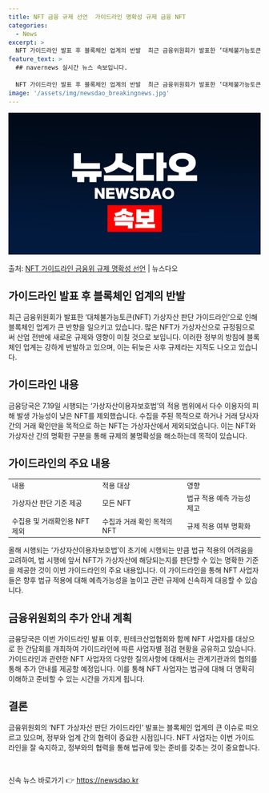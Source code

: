 ```yaml
---
title: NFT 금융 규제 선언  가이드라인 명확성 규제 금융 NFT
categories:
  - News
excerpt: >
  NFT 가이드라인 발표 후 블록체인 업계의 반발  최근 금융위원회가 발표한 ‘대체불가능토큰(NFT) 가상자산…
feature_text: >
  ## navernews 실시간 뉴스 속보입니다.

  NFT 가이드라인 발표 후 블록체인 업계의 반발  최근 금융위원회가 발표한 ‘대체불가능토큰(NFT) 가상자산…
image: '/assets/img/newsdao_breakingnews.jpg'
---
```


![뉴스다오 속보](/assets/img/newsdao_breakingnews.jpg)

<p>출처: <a href="https://newsdao.kr/4720" rel="dofollow">NFT 가이드라인 금융위 규제 명확성 선언</a> | 뉴스다오</p>

<h2>가이드라인 발표 후 블록체인 업계의 반발</h2>

<p data-ke-size="size16">최근 금융위원회가 발표한 ‘대체불가능토큰(NFT) 가상자산 판단 가이드라인’으로 인해 블록체인 업계가 큰 반향을 일으키고 있습니다. 많은 NFT가 가상자산으로 규정됨으로써 산업 전반에 새로운 규제와 영향이 미칠 것으로 보입니다. 이러한 정부의 방침에 블록체인 업계는 강하게 반발하고 있으며, 이는 뒤늦은 사후 규제라는 지적도 나오고 있습니다.</p>

<h2>가이드라인 내용</h2>
<p data-ke-size="size16">금융당국은 7.19일 시행되는 ‘가상자산이용자보호법’의 적용 범위에서 다수 이용자의 피해 발생 가능성이 낮은 NFT를 제외했습니다. 수집을 주된 목적으로 하거나 거래 당사자 간의 거래 확인만을 목적으로 하는 NFT는 가상자산에서 제외되었습니다. 이는 NFT와 가상자산 간의 명확한 구분을 통해 규제의 불명확성을 해소하는데 목적이 있습니다.</p>

<h2>가이드라인의 주요 내용</h2>
<table>
	<tr>
		<td>내용</td>
		<td>적용 대상</td>
		<td>영향</td>
	</tr>
	<tr>
		<td>가상자산 판단 기준 제공</td>
		<td>모든 NFT</td>
		<td>법규 적용 예측 가능성 제고</td>
	</tr>
	<tr>
		<td>수집용 및 거래확인용 NFT 제외</td>
		<td>수집과 거래 확인 목적의 NFT</td>
		<td>규제 적용 여부 명확화</td>
	</tr>
</table>

<p data-ke-size="size16">올해 시행되는 ‘가상자산이용자보호법’이 초기에 시행되는 만큼 법규 적용의 어려움을 고려하여, 법 시행에 앞서 NFT가 가상자산에 해당되는지를 판단할 수 있는 명확한 기준을 제공한 것이 이번 가이드라인의 주요 내용입니다. 이 가이드라인을 통해 NFT 사업자들은 향후 법규 적용에 대해 예측가능성을 높이고 관련 규제에 신속하게 대응할 수 있습니다.</p>

<h2>금융위원회의 추가 안내 계획</h2>
<p data-ke-size="size16">금융당국은 이번 가이드라인 발표 이후, 핀테크산업협회와 함께 NFT 사업자를 대상으로 한 간담회를 개최하여 가이드라인에 따른 사업자별 점검 현황을 공유하고 있습니다. 가이드라인과 관련한 NFT 사업자의 다양한 질의사항에 대해서는 관계기관과의 협의를 통해 추가 안내를 제공할 예정입니다. 이를 통해 NFT 사업자는 법규에 대해 더 명확히 이해하고 준비할 수 있는 시간을 가지게 됩니다.</p>

<h2>결론</h2>
<p data-ke-size="size16">금융위원회의 ‘NFT 가상자산 판단 가이드라인’ 발표는 블록체인 업계의 큰 이슈로 떠오르고 있으며, 정부와 업계 간의 협력이 중요한 시점입니다. NFT 사업자는 이번 가이드라인을 잘 숙지하고, 정부와의 협력을 통해 법규에 맞는 준비를 갖추는 것이 중요합니다.</p>

<p data-ke-size="size16">&nbsp;</p> 

신속 뉴스 바로가기 👉 <a href="https://newsdao.kr" rel="dofollow">https://newsdao.kr</a>


